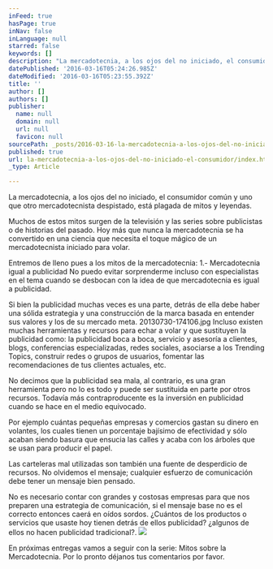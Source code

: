 ```yaml
---
inFeed: true
hasPage: true
inNav: false
inLanguage: null
starred: false
keywords: []
description: "La mercadotecnia, a los ojos del no iniciado, el consumidor común y uno que otro mercadotecnista despistado, está plagada de mitos y leyendas.\_"
datePublished: '2016-03-16T05:24:26.985Z'
dateModified: '2016-03-16T05:23:55.392Z'
title: ''
author: []
authors: []
publisher:
  name: null
  domain: null
  url: null
  favicon: null
sourcePath: _posts/2016-03-16-la-mercadotecnia-a-los-ojos-del-no-iniciado-el-consumidor.md
published: true
url: la-mercadotecnia-a-los-ojos-del-no-iniciado-el-consumidor/index.html
_type: Article

---
```

La mercadotecnia, a los ojos del no iniciado, el consumidor común y uno que otro mercadotecnista despistado, está plagada de mitos y leyendas. 

Muchos de estos mitos surgen de la televisión y las series sobre publicistas o de historias del pasado.
Hoy más que nunca la mercadotecnia se ha convertido en una ciencia que necesita el toque mágico de un mercadotecnista iniciado para volar.

Entremos de lleno pues a los mitos de la mercadotecnia:
1.- Mercadotecnia igual a publicidad
No puedo evitar sorprenderme incluso con especialistas en el tema cuando se desbocan con la idea de que mercadotecnia es igual a publicidad. 

Si bien la publicidad muchas veces es una parte, detrás de ella debe haber una sólida estrategia y una construcción de la marca basada en entender sus valores y los de su mercado meta.
20130730-174106.jpg
Incluso existen muchas herramientas y recursos para echar a volar y que sustituyen la publicidad como: la publicidad boca a boca, servicio y asesoría a clientes, blogs, conferencias especializadas, redes sociales, asociarse a los Trending Topics, construir redes o grupos de usuarios, fomentar las recomendaciones de tus clientes actuales, etc. 

No decimos que la publicidad sea mala, al contrario, es una gran herramienta pero no lo es todo y puede ser sustituida en parte por otros recursos.
Todavía más contraproducente es la inversión en publicidad cuando se hace en el medio equivocado. 

Por ejemplo cuántas pequeñas empresas y comercios gastan su dinero en volantes, los cuales tienen un porcentaje bajísimo de efectividad y sólo acaban siendo basura que ensucia las calles y acaba con los árboles que se usan para producir el papel. 

Las carteleras mal utilizadas son también una fuente de desperdicio de recursos.
No olvidemos el mensaje; cualquier esfuerzo de comunicación debe tener un mensaje bien pensado. 

No es necesario contar con grandes y costosas empresas para que nos preparen una estrategia de comunicación, si el mensaje base no es el correcto entonces caerá en oídos sordos.
¿Cuántos de los productos o servicios que usaste hoy tienen detrás de ellos publicidad? ¿algunos de ellos no hacen publicidad tradicional?. ![](https://the-grid-user-content.s3-us-west-2.amazonaws.com/b5d371f9-ebaa-4593-971e-6aefba5a9098.jpg)

En próximas entregas vamos a seguir con la serie: Mitos sobre la Mercadotecnia. Por lo pronto déjanos tus comentarios por favor.